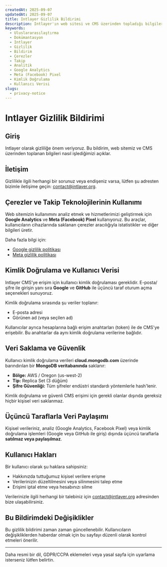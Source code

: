 ```yaml
---
createdAt: 2025-09-07
updatedAt: 2025-09-07
title: Intlayer Gizlilik Bildirimi
description: Intlayer'ın web sitesi ve CMS üzerinden topladığı bilgileri nasıl işlediğini öğrenin. Farklı formatlar ve kullanım durumları için dokümantasyonu takip edin.
keywords:
  - Uluslararasılaştırma
  - Dokümantasyon
  - Intlayer
  - Gizlilik
  - Bildirim
  - Çerezler
  - Takip
  - Analitik
  - Google Analytics
  - Meta (Facebook) Pixel
  - Kimlik Doğrulama
  - Kullanıcı Verisi
slugs:
  - privacy-notice
---
```


# Intlayer Gizlilik Bildirimi

## Giriş

Intlayer olarak gizliliğe önem veriyoruz. Bu bildirim, web sitemiz ve CMS üzerinden toplanan bilgileri nasıl işlediğimizi açıklar.

## İletişim

Gizlilikle ilgili herhangi bir sorunuz veya endişeniz varsa, lütfen şu adresten bizimle iletişime geçin: [contact@intlayer.org](mailto:contact@intlayer.org).

## Çerezler ve Takip Teknolojilerinin Kullanımı

Web sitemizin kullanımını analiz etmek ve hizmetlerimizi geliştirmek için **Google Analytics** ve **Meta (Facebook) Pixel** kullanıyoruz. Bu araçlar, kullanıcıların cihazlarında saklanan çerezler aracılığıyla istatistikler ve diğer bilgileri üretir.

Daha fazla bilgi için:

- [Google gizlilik politikası](https://policies.google.com/privacy)
- [Meta gizlilik politikası](https://www.facebook.com/privacy/policy)

## Kimlik Doğrulama ve Kullanıcı Verisi

Intlayer CMS'ye erişim için kullanıcı kimlik doğrulaması gereklidir. E-posta/şifre ile girişin yanı sıra **Google** ve **GitHub** ile üçüncü taraf oturum açma seçenekleri sunuyoruz.

Kimlik doğrulama sırasında şu veriler toplanır:

- E-posta adresi
- Görünen ad (veya seçilen ad)

Kullanıcılar ayrıca hesaplarına bağlı erişim anahtarları (token) ile de CMS'ye erişebilir. Bu anahtarlar da aynı kimlik doğrulama verilerine bağlıdır.

## Veri Saklama ve Güvenlik

Kullanıcı kimlik doğrulama verileri **cloud.mongodb.com** üzerinde barındırılan bir **MongoDB veritabanında** saklanır:

- **Bölge:** AWS / Oregon (us-west-2)
- **Tip:** Replica Set (3 düğüm)
- **Şifre Güvenliği:** Tüm şifreler endüstri standardı yöntemlerle hash'lenir.

Kimlik doğrulama ve güvenli CMS erişimi için gerekli olanlar dışında gereksiz hiçbir kişisel veri saklanmaz.

## Üçüncü Taraflarla Veri Paylaşımı

Kişisel verileriniz, analiz (Google Analytics, Facebook Pixel) veya kimlik doğrulama işlemleri (Google veya GitHub ile giriş) dışında üçüncü taraflarla **satılmaz veya paylaşılmaz**.

## Kullanıcı Hakları

Bir kullanıcı olarak şu haklara sahipsiniz:

- Hakkınızda tuttuğumuz kişisel verilere erişme
- Verilerinizin düzeltilmesini veya silinmesini talep etme
- Erişimi iptal etme veya hesabınızı silme

Verilerinizle ilgili herhangi bir talebiniz için [contact@intlayer.org](mailto:contact@intlayer.org) adresinden bize ulaşabilirsiniz.

## Bu Bildirimdeki Değişiklikler

Bu gizlilik bildirimi zaman zaman güncellenebilir. Kullanıcıların değişikliklerden haberdar olmak için bu sayfayı düzenli olarak kontrol etmeleri önerilir.

---

Daha resmi bir dil, GDPR/CCPA eklemeleri veya yasal sayfa için uyarlama isterseniz lütfen belirtin.
